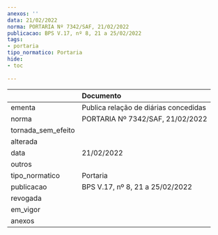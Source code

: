 ```yaml
---
anexos: ''
data: 21/02/2022
norma: PORTARIA Nº 7342/SAF, 21/02/2022
publicacao: BPS V.17, nº 8, 21 a 25/02/2022
tags:
- portaria
tipo_normatico: Portaria
hide: 
- toc 
 
---
```


|                    | Documento                             |
|:-------------------|:--------------------------------------|
| ementa             | Publica relação de diárias concedidas |
| norma              | PORTARIA Nº 7342/SAF, 21/02/2022      |
| tornada_sem_efeito |                                       |
| alterada           |                                       |
| data               | 21/02/2022                            |
| outros             |                                       |
| tipo_normatico     | Portaria                              |
| publicacao         | BPS V.17, nº 8, 21 a 25/02/2022       |
| revogada           |                                       |
| em_vigor           |                                       |
| anexos             |                                       |